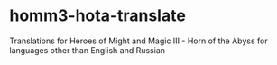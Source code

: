 # homm3-hota-translate
Translations for Heroes of Might and Magic III - Horn of the Abyss for languages other than English and Russian
